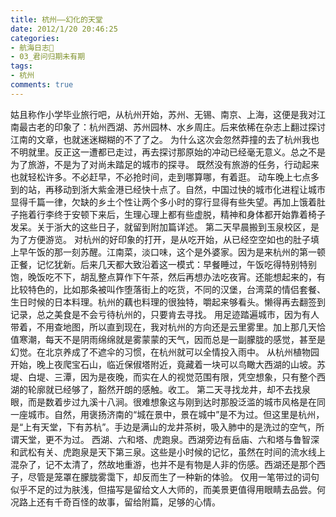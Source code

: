 ```yaml
---
title: 杭州——幻化的天堂
date: 2012/1/20 20:46:25
categories:
- 航海日志🚢
- 03_君问归期未有期
tags:
- 杭州
comments: true
---
```


姑且称作小学毕业旅行吧，从杭州开始，苏州、无锡、南京、上海，这便是我对江南最古老的印象了：杭州西湖、苏州园林、水乡周庄。后来依稀在杂志上翻过探讨江南的文章，也就迷迷糊糊的不了了之。
为什么这次会忽然莽撞的去了杭州我也不明就里。反正这一遭都已走过，再去探讨那原始的冲动已经毫无意义。总之不是为了旅游，不是为了对尚未踏足的城市的探寻。
既然没有旅游的任务，行动起来也就轻松许多。不必赶早，不必抢时间，走到哪算哪，有着逛。
动车晚上七点多到的站，再移动到浙大紫金港已经快十点了。自然，中国过快的城市化进程让城市显得千篇一律，欠缺的乡土个性让两个多小时的穿行显得有些失望。再加上饿着肚子拖着行李终于安顿下来后，生理心理上都有些虚脱，精神和身体都开始靠着椅子发呆。关于浙大的这些日子，就留到附加篇详述。
第二天早晨搬到玉泉校区，是为了方便游览。
对杭州的好印象的打开，是从吃开始，从已经空空如也的肚子填上早午饭的那一刻苏醒。江南菜，淡口味，这个是外婆家。因为是来杭州的第一顿正餐，记忆犹新。后来几天都大致沿着这一模式：早餐睡过，午饭吃得特别特别饱，晚饭吃不下，胡乱整点算作下午茶，然后再想办法吃夜宵。还能想起来的，有比较特色的，比如那条被叫作堕落街上的吃货，不同的汉堡，台湾菜的情侣套餐、生日时候的日本料理。杭州的藕也料理的很独特，嚼起来够看头。懒得再去翻签到记录，总之美食是不会亏待杭州的，只要肯去寻找。
用足迹踏遍城市，因为有人带着，不用查地图，所以直到现在，我对杭州的方向还是云里雾里。加上那几天恰值寒潮，每天不是阴雨绵绵就是雾蒙蒙的天气，因而总是一副朦胧的感觉，甚至是幻觉。在北京养成了不遮伞的习惯，在杭州就可以全情投入雨中。
从杭州植物园开始，晚上夜爬宝石山，临近保俶塔附近，竟藏着一块可以鸟瞰大西湖的山坡。苏堤、白堤、三潭，因为是夜晚，而实在人的视觉范围有限，凭空想象，只有整个西湖的轮廓就已经够了，豁然开朗的感触。收工。
第二天寻找龙井，却不去找泉眼，而是数着步过九溪十八涧。很难想象这与刚到达时那股泛滥的城市风格是在同一座城市。自然，用褒扬济南的“城在景中，景在城中”是不为过。但这里是杭州，是“上有天堂，下有苏杭”。手边是满山的龙井茶树，吸入肺中的是洗过的空气，所谓天堂，更不为过。
西湖、六和塔、虎跑泉。西湖旁边有岳庙、六和塔与鲁智深和武松有关、虎跑泉是天下第三泉。这些是小时候的记忆，虽然在时间的流水线上混杂了，记不太清了，然故地重游，也并不是有物是人非的伤感。西湖还是那个西子，尽管是笼罩在朦胧雾霭下，却反而生了一种新的体验。
仅用一笔带过的词句似乎不足的过为肤浅，但描写是留给文人大师的，而美景更值得用眼睛去品尝。何况路上还有千奇百怪的故事，留给附篇，足够的心情。
